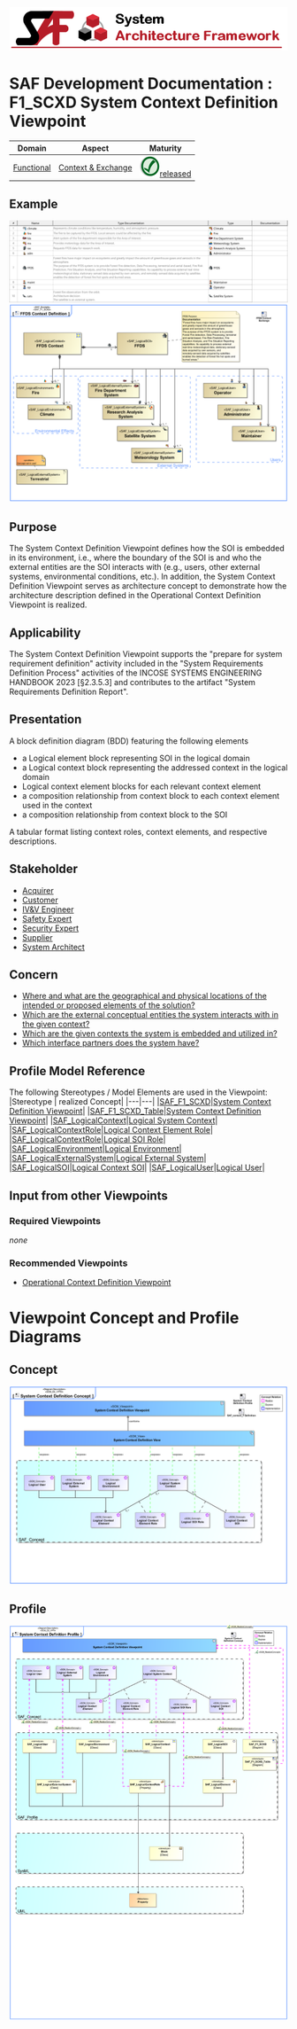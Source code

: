 ![System Architecture Framework](../../diagrams/Banner_SAF.png)
# SAF Development Documentation : **F1_SCXD** System Context Definition Viewpoint
|**Domain**|**Aspect**|**Maturity**|
| --- | --- | --- |
|[Functional](../../domains.md#Domain-Functional)|[Context & Exchange](../../aspects.md#Aspect-Context-&-Exchange)|![Released](../../diagrams/Symbol_confirmed.png )[released](../../using-saf/maturity.md#released)|
## Example
![System-Context-Definition-Viewpoint-primary-example.svg](../../diagrams/vp-examples/System-Context-Definition-Viewpoint-primary-example.svg)
![System-Context-Definition-Viewpoint-primary-example-1.svg](../../diagrams/vp-examples/System-Context-Definition-Viewpoint-primary-example-1.svg)
## Purpose
The System Context Definition Viewpoint defines how the SOI is embedded in its environment, i.e., where the boundary of the SOI is and who the external entities are the SOI interacts with (e.g., users, other external systems, environmental conditions, etc.).  In addition, the System Context Definition Viewpoint serves as architecture concept to demonstrate how the architecture description defined in the Operational Context Definition Viewpoint is realized.
## Applicability
The System Context Definition Viewpoint supports the "prepare for system requirement definition" activity included in the "System Requirements Definition Process" activities of the INCOSE SYSTEMS ENGINEERING HANDBOOK 2023 [§2.3.5.3] and contributes to the artifact "System Requirements Definition Report".
## Presentation
A block definition diagram (BDD) featuring the following elements
* a Logical element block representing SOI in the logical domain
* a Logical context block representing the addressed context in the logical domain
* Logical context element blocks for each relevant context element
* a composition relationship from context block to each context element used in the context
* a composition relationship from context block to the SOI

A tabular format listing context roles, context elements, and respective descriptions.

## Stakeholder
* [Acquirer](../../stakeholders.md#Acquirer)
* [Customer](../../stakeholders.md#Customer)
* [IV&V Engineer](../../stakeholders.md#IV&V-Engineer)
* [Safety Expert](../../stakeholders.md#Safety-Expert)
* [Security Expert](../../stakeholders.md#Security-Expert)
* [Supplier](../../stakeholders.md#Supplier)
* [System Architect](../../stakeholders.md#System-Architect)
## Concern
* [Where and what are the geographical and physical locations of the intended or proposed elements of the solution?](../../concerns.md#_2021x_2_8710274_1674576759075_442496_23491)
* [Which are the external conceptual entities the system interacts with in the given context?](../../concerns.md#_2021x_2_8710274_1674576758971_129300_23418)
* [Which are the given contexts the system is embedded and utilized in?](../../concerns.md#_2021x_2_8710274_1674576758891_776196_23368)
* [Which interface partners does the system have?](../../concerns.md#_2021x_2_8710274_1674576759091_673143_23507)
## Profile Model Reference
The following Stereotypes / Model Elements are used in the Viewpoint:
|Stereotype | realized Concept|
|---|---|
|[SAF_F1_SCXD](../../stereotypes.md#saf_f1_scxd)|[System Context Definition Viewpoint](../concept/concepts.md#System-Context-Definition-Viewpoint)|
|[SAF_F1_SCXD_Table](../../stereotypes.md#saf_f1_scxd_table)|[System Context Definition Viewpoint](../concept/concepts.md#System-Context-Definition-Viewpoint)|
|[SAF_LogicalContext](../../stereotypes.md#saf_logicalcontext)|[Logical System Context](../concept/concepts.md#Logical-System-Context)|
|[SAF_LogicalContextRole](../../stereotypes.md#saf_logicalcontextrole)|[Logical Context Element Role](../concept/concepts.md#Logical-Context-Element-Role)|
|[SAF_LogicalContextRole](../../stereotypes.md#saf_logicalcontextrole)|[Logical SOI Role](../concept/concepts.md#Logical-SOI-Role)|
|[SAF_LogicalEnvironment](../../stereotypes.md#saf_logicalenvironment)|[Logical Environment](../concept/concepts.md#Logical-Environment)|
|[SAF_LogicalExternalSystem](../../stereotypes.md#saf_logicalexternalsystem)|[Logical External System](../concept/concepts.md#Logical-External-System)|
|[SAF_LogicalSOI](../../stereotypes.md#saf_logicalsoi)|[Logical Context SOI](../concept/concepts.md#Logical-Context-SOI)|
|[SAF_LogicalUser](../../stereotypes.md#saf_logicaluser)|[Logical User](../concept/concepts.md#Logical-User)|
## Input from other Viewpoints
### Required Viewpoints
*none*
### Recommended Viewpoints
* [Operational Context Definition Viewpoint](Operational-Context-Definition-Viewpoint.md)
# Viewpoint Concept and Profile Diagrams
## Concept
![System Context Definition Concept](diagrams/System-Context-Definition-Concept.svg)
## Profile
![System Context Definition Profile](diagrams/System-Context-Definition-Profile.svg)
